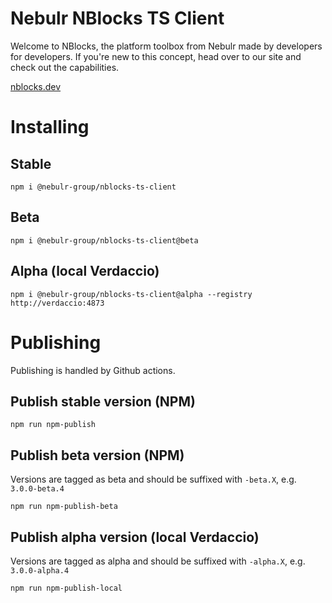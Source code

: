 # Nebulr NBlocks TS Client
Welcome to NBlocks, the platform toolbox from Nebulr made by developers for developers. If you're new to this concept, head over to our site and check out the capabilities.

[nblocks.dev](https://nblocks.dev)

# Installing
## Stable
```
npm i @nebulr-group/nblocks-ts-client
```

## Beta

```
npm i @nebulr-group/nblocks-ts-client@beta
```

## Alpha (local Verdaccio)
```
npm i @nebulr-group/nblocks-ts-client@alpha --registry http://verdaccio:4873 
```

# Publishing
Publishing is handled by Github actions.

## Publish stable version (NPM)
```
npm run npm-publish
```

## Publish beta version (NPM)
Versions are tagged as beta and should be suffixed with `-beta.X`, e.g. `3.0.0-beta.4`

```
npm run npm-publish-beta
```

## Publish alpha version (local Verdaccio)
Versions are tagged as alpha and should be suffixed with `-alpha.X`, e.g. `3.0.0-alpha.4`

```
npm run npm-publish-local
```

